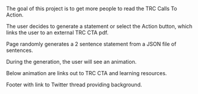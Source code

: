 The goal of this project is to get more people to read the TRC Calls To Action.

The user decides to generate a statement or select the Action button, which links the user to an external TRC CTA pdf.

Page randomly generates a 2 sentence statement from a JSON file of sentences.

During the generation, the user will see an animation.

Below animation are links out to TRC CTA and learning resources.

Footer with link to Twitter thread providing background.
